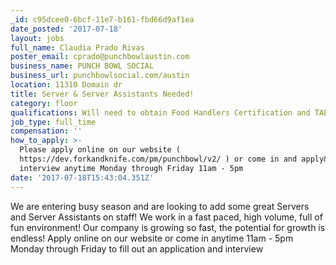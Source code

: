 ```yaml
---
_id: c95dcee0-6bcf-11e7-b161-fbd66d9af1ea
date_posted: '2017-07-18'
layout: jobs
full_name: Claudia Prado Rivas
poster_email: cprado@punchbowlaustin.com
business_name: PUNCH BOWL SOCIAL
business_url: punchbowlsocial.com/austin
location: 11310 Domain dr
title: Server & Server Assistants Needed!
category: floor
qualifications: Will need to obtain Food Handlers Certification and TABC Certificate
job_type: full_time
compensation: ''
how_to_apply: >-
  Please apply online on our website (
  https://dev.forkandknife.com/pm/punchbowl/v2/ ) or come in and apply&
  interview anytime Monday through Friday 11am - 5pm
date: '2017-07-18T15:43:04.351Z'
---
```

We are entering busy season and are looking to add some great Servers and Server Assistants on staff! We work in a fast paced, high volume, full of fun environment! Our company is growing so fast, the potential for growth is endless! Apply online on our website or come in anytime 11am - 5pm Monday through Friday to fill out an application and interview
